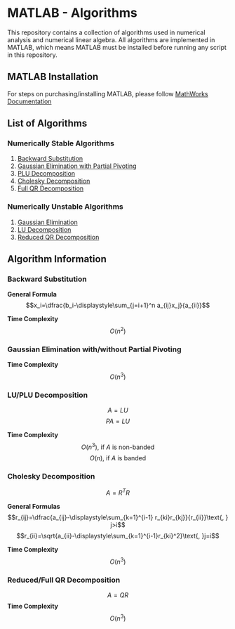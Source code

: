 # MATLAB - Algorithms

This repository contains a collection of algorithms used in numerical analysis
and numerical linear algebra. All algorithms are implemented in MATLAB, which means MATLAB must be installed
before running any script in this repository.

## MATLAB Installation
For steps on purchasing/installing MATLAB, please follow [MathWorks Documentation](https://www.mathworks.com/help/install/install-products.html)

## List of Algorithms
### Numerically Stable Algorithms
1. [Backward Substitution](backward_substitution.m)
1. [Gaussian Elimination with Partial Pivoting](ge_partial_pivoting.m)
1. [PLU Decomposition](plu_decomposition.m)
1. [Cholesky Decomposition](cholesky_decomposition.m)
1. [Full QR Decomposition](full_qr_decomposition.m)


### Numerically Unstable Algorithms
1. [Gaussian Elimination ](gaussian_elimination.m)
1. [LU Decomposition](lu_decomposition.m)
1. [Reduced QR Decomposition](reduced_qr_decomposition.m)

## Algorithm Information

### Backward Substitution 
**General Formula**
$$x_i=\dfrac{b_i-\displaystyle\sum_{j=i+1}^n a_{ij}x_j}{a_{ii}}$$

**Time Complexity**
$$O(n^2)$$

### Gaussian Elimination with/without Partial Pivoting
**Time Complexity**
$$O(n^3)$$

### LU/PLU Decomposition
$$A=LU$$
$$PA=LU$$

**Time Complexity**
$$O(n^3)\text{, if }A\text{ is non-banded}$$
$$O(n)\text{, if }A\text{ is banded}$$

### Cholesky Decomposition
$$A=R^TR$$

**General Formulas**
$$r_{ij}=\dfrac{a_{ij}-\displaystyle\sum_{k=1}^{i-1} r_{ki}r_{kj}}{r_{ii}}\text{, } j>i$$
$$r_{ii}=\sqrt{a_{ii}-\displaystyle\sum_{k=1}^{i-1}r_{ki}^2}\text{, }j=i$$

**Time Complexity**
$$O(n^3)$$

### Reduced/Full QR Decomposition
$$A=QR$$
**Time Complexity**
$$O(n^3)$$
